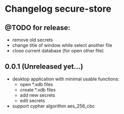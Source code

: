 # Changelog secure-store

## @TODO for release:
- remove old secrets
- change title of window while select another file
- close current database (for open other file)

## 0.0.1 (Unreleased yet...)

 * desktop application with minimal usable functions:
   * open *.xdb files
   * create *.xdb files
   * add new secrets
   * edit secrets
 * support cypher algorithm aes_256_cbc
